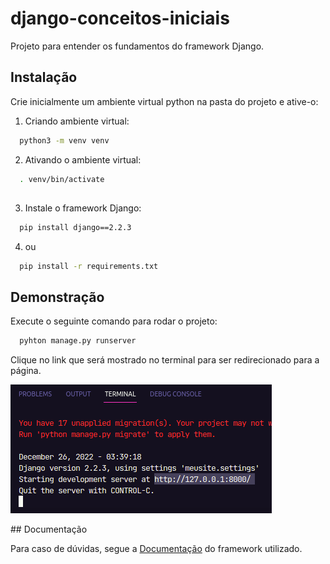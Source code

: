 # django-conceitos-iniciais

Projeto para entender os fundamentos do framework Django.


## Instalação

Crie inicialmente um ambiente virtual python na pasta do projeto e ative-o:

1. Criando ambiente virtual:
```bash
  python3 -m venv venv
```
2. Ativando o ambiente virtual:
```bash
  . venv/bin/activate  
```
##
3. Instale o framework Django:
```bash
  pip install django==2.2.3
```
4. ou
```bash
  pip install -r requirements.txt
```
## Demonstração

Execute o seguinte comando para rodar o projeto:
```bash
  pyhton manage.py runserver
```
Clique no link que será mostrado no terminal para ser redirecionado para a página.
<p>
    <img src="assets/readme/exImg.png">
</p>
## Documentação

Para caso de dúvidas, segue a 
[Documentação](https://docs.djangoproject.com/en/4.1/) do framework utilizado.


